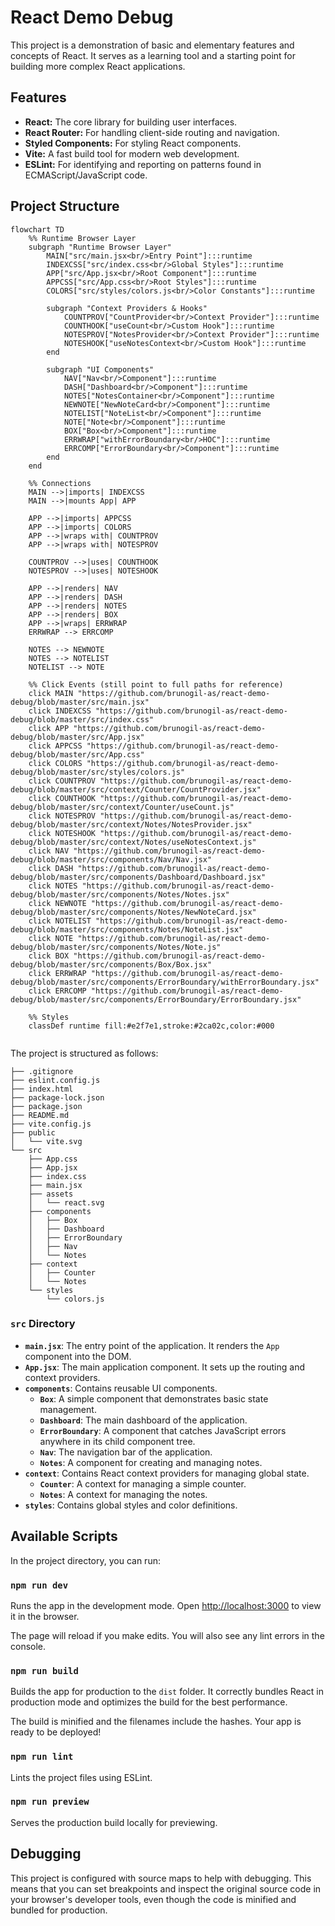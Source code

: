 # React Demo Debug

This project is a demonstration of basic and elementary features and concepts of React. It serves as a learning tool and a starting point for building more complex React applications.

## Features

- **React:** The core library for building user interfaces.
- **React Router:** For handling client-side routing and navigation.
- **Styled Components:** For styling React components.
- **Vite:** A fast build tool for modern web development.
- **ESLint:** For identifying and reporting on patterns found in ECMAScript/JavaScript code.

## Project Structure

```mermaid
flowchart TD
    %% Runtime Browser Layer
    subgraph "Runtime Browser Layer"
        MAIN["src/main.jsx<br/>Entry Point"]:::runtime
        INDEXCSS["src/index.css<br/>Global Styles"]:::runtime
        APP["src/App.jsx<br/>Root Component"]:::runtime
        APPCSS["src/App.css<br/>Root Styles"]:::runtime
        COLORS["src/styles/colors.js<br/>Color Constants"]:::runtime

        subgraph "Context Providers & Hooks"
            COUNTPROV["CountProvider<br/>Context Provider"]:::runtime
            COUNTHOOK["useCount<br/>Custom Hook"]:::runtime
            NOTESPROV["NotesProvider<br/>Context Provider"]:::runtime
            NOTESHOOK["useNotesContext<br/>Custom Hook"]:::runtime
        end

        subgraph "UI Components"
            NAV["Nav<br/>Component"]:::runtime
            DASH["Dashboard<br/>Component"]:::runtime
            NOTES["NotesContainer<br/>Component"]:::runtime
            NEWNOTE["NewNoteCard<br/>Component"]:::runtime
            NOTELIST["NoteList<br/>Component"]:::runtime
            NOTE["Note<br/>Component"]:::runtime
            BOX["Box<br/>Component"]:::runtime
            ERRWRAP["withErrorBoundary<br/>HOC"]:::runtime
            ERRCOMP["ErrorBoundary<br/>Component"]:::runtime
        end
    end

    %% Connections
    MAIN -->|imports| INDEXCSS
    MAIN -->|mounts App| APP

    APP -->|imports| APPCSS
    APP -->|imports| COLORS
    APP -->|wraps with| COUNTPROV
    APP -->|wraps with| NOTESPROV

    COUNTPROV -->|uses| COUNTHOOK
    NOTESPROV -->|uses| NOTESHOOK

    APP -->|renders| NAV
    APP -->|renders| DASH
    APP -->|renders| NOTES
    APP -->|renders| BOX
    APP -->|wraps| ERRWRAP
    ERRWRAP --> ERRCOMP

    NOTES --> NEWNOTE
    NOTES --> NOTELIST
    NOTELIST --> NOTE

    %% Click Events (still point to full paths for reference)
    click MAIN "https://github.com/brunogil-as/react-demo-debug/blob/master/src/main.jsx"
    click INDEXCSS "https://github.com/brunogil-as/react-demo-debug/blob/master/src/index.css"
    click APP "https://github.com/brunogil-as/react-demo-debug/blob/master/src/App.jsx"
    click APPCSS "https://github.com/brunogil-as/react-demo-debug/blob/master/src/App.css"
    click COLORS "https://github.com/brunogil-as/react-demo-debug/blob/master/src/styles/colors.js"
    click COUNTPROV "https://github.com/brunogil-as/react-demo-debug/blob/master/src/context/Counter/CountProvider.jsx"
    click COUNTHOOK "https://github.com/brunogil-as/react-demo-debug/blob/master/src/context/Counter/useCount.js"
    click NOTESPROV "https://github.com/brunogil-as/react-demo-debug/blob/master/src/context/Notes/NotesProvider.jsx"
    click NOTESHOOK "https://github.com/brunogil-as/react-demo-debug/blob/master/src/context/Notes/useNotesContext.js"
    click NAV "https://github.com/brunogil-as/react-demo-debug/blob/master/src/components/Nav/Nav.jsx"
    click DASH "https://github.com/brunogil-as/react-demo-debug/blob/master/src/components/Dashboard/Dashboard.jsx"
    click NOTES "https://github.com/brunogil-as/react-demo-debug/blob/master/src/components/Notes/Notes.jsx"
    click NEWNOTE "https://github.com/brunogil-as/react-demo-debug/blob/master/src/components/Notes/NewNoteCard.jsx"
    click NOTELIST "https://github.com/brunogil-as/react-demo-debug/blob/master/src/components/Notes/NoteList.jsx"
    click NOTE "https://github.com/brunogil-as/react-demo-debug/blob/master/src/components/Notes/Note.js"
    click BOX "https://github.com/brunogil-as/react-demo-debug/blob/master/src/components/Box/Box.jsx"
    click ERRWRAP "https://github.com/brunogil-as/react-demo-debug/blob/master/src/components/ErrorBoundary/withErrorBoundary.jsx"
    click ERRCOMP "https://github.com/brunogil-as/react-demo-debug/blob/master/src/components/ErrorBoundary/ErrorBoundary.jsx"

    %% Styles
    classDef runtime fill:#e2f7e1,stroke:#2ca02c,color:#000


```

The project is structured as follows:

```
├── .gitignore
├── eslint.config.js
├── index.html
├── package-lock.json
├── package.json
├── README.md
├── vite.config.js
├── public
│   └── vite.svg
└── src
    ├── App.css
    ├── App.jsx
    ├── index.css
    ├── main.jsx
    ├── assets
    │   └── react.svg
    ├── components
    │   ├── Box
    │   ├── Dashboard
    │   ├── ErrorBoundary
    │   ├── Nav
    │   └── Notes
    ├── context
    │   ├── Counter
    │   └── Notes
    └── styles
        └── colors.js
```

### `src` Directory

- **`main.jsx`**: The entry point of the application. It renders the `App` component into the DOM.
- **`App.jsx`**: The main application component. It sets up the routing and context providers.
- **`components`**: Contains reusable UI components.
  - **`Box`**: A simple component that demonstrates basic state management.
  - **`Dashboard`**: The main dashboard of the application.
  - **`ErrorBoundary`**: A component that catches JavaScript errors anywhere in its child component tree.
  - **`Nav`**: The navigation bar of the application.
  - **`Notes`**: A component for creating and managing notes.
- **`context`**: Contains React context providers for managing global state.
  - **`Counter`**: A context for managing a simple counter.
  - **`Notes`**: A context for managing the notes.
- **`styles`**: Contains global styles and color definitions.

## Available Scripts

In the project directory, you can run:

### `npm run dev`

Runs the app in the development mode.
Open [http://localhost:3000](http://localhost:3000) to view it in the browser.

The page will reload if you make edits.
You will also see any lint errors in the console.

### `npm run build`

Builds the app for production to the `dist` folder.
It correctly bundles React in production mode and optimizes the build for the best performance.

The build is minified and the filenames include the hashes.
Your app is ready to be deployed!

### `npm run lint`

Lints the project files using ESLint.

### `npm run preview`

Serves the production build locally for previewing.

## Debugging

This project is configured with source maps to help with debugging. This means that you can set breakpoints and inspect the original source code in your browser's developer tools, even though the code is minified and bundled for production.
